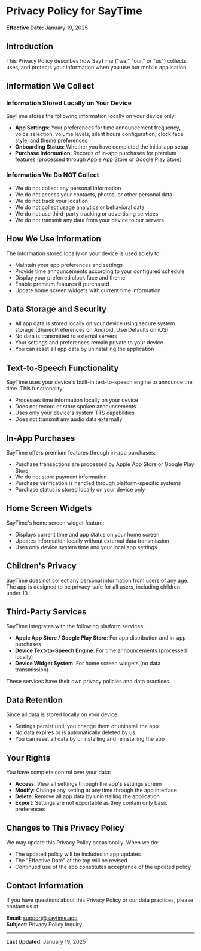 # Privacy Policy for SayTime

**Effective Date:** January 19, 2025

## Introduction

This Privacy Policy describes how SayTime ("we," "our," or "us") collects, uses, and protects your information when you use our mobile application.

## Information We Collect

### Information Stored Locally on Your Device

SayTime stores the following information locally on your device only:

- **App Settings**: Your preferences for time announcement frequency, voice selection, volume levels, silent hours configuration, clock face style, and theme preferences
- **Onboarding Status**: Whether you have completed the initial app setup
- **Purchase Information**: Records of in-app purchases for premium features (processed through Apple App Store or Google Play Store)

### Information We Do NOT Collect

- We do not collect any personal information
- We do not access your contacts, photos, or other personal data
- We do not track your location
- We do not collect usage analytics or behavioral data
- We do not use third-party tracking or advertising services
- We do not transmit any data from your device to our servers

## How We Use Information

The information stored locally on your device is used solely to:

- Maintain your app preferences and settings
- Provide time announcements according to your configured schedule
- Display your preferred clock face and theme
- Enable premium features if purchased
- Update home screen widgets with current time information

## Data Storage and Security

- All app data is stored locally on your device using secure system storage (SharedPreferences on Android, UserDefaults on iOS)
- No data is transmitted to external servers
- Your settings and preferences remain private to your device
- You can reset all app data by uninstalling the application

## Text-to-Speech Functionality

SayTime uses your device's built-in text-to-speech engine to announce the time. This functionality:

- Processes time information locally on your device
- Does not record or store spoken announcements
- Uses only your device's system TTS capabilities
- Does not transmit any audio data externally

## In-App Purchases

SayTime offers premium features through in-app purchases:

- Purchase transactions are processed by Apple App Store or Google Play Store
- We do not store payment information
- Purchase verification is handled through platform-specific systems
- Purchase status is stored locally on your device only

## Home Screen Widgets

SayTime's home screen widget feature:

- Displays current time and app status on your home screen
- Updates information locally without external data transmission
- Uses only device system time and your local app settings

## Children's Privacy

SayTime does not collect any personal information from users of any age. The app is designed to be privacy-safe for all users, including children under 13.

## Third-Party Services

SayTime integrates with the following platform services:

- **Apple App Store / Google Play Store**: For app distribution and in-app purchases
- **Device Text-to-Speech Engine**: For time announcements (processed locally)
- **Device Widget System**: For home screen widgets (no data transmission)

These services have their own privacy policies and data practices.

## Data Retention

Since all data is stored locally on your device:

- Settings persist until you change them or uninstall the app
- No data expires or is automatically deleted by us
- You can reset all data by uninstalling and reinstalling the app

## Your Rights

You have complete control over your data:

- **Access**: View all settings through the app's settings screen
- **Modify**: Change any setting at any time through the app interface
- **Delete**: Remove all app data by uninstalling the application
- **Export**: Settings are not exportable as they contain only basic preferences

## Changes to This Privacy Policy

We may update this Privacy Policy occasionally. When we do:

- The updated policy will be included in app updates
- The "Effective Date" at the top will be revised
- Continued use of the app constitutes acceptance of the updated policy

## Contact Information

If you have questions about this Privacy Policy or our data practices, please contact us at:

**Email**: support@saytime.app  
**Subject**: Privacy Policy Inquiry

---

**Last Updated**: January 19, 2025